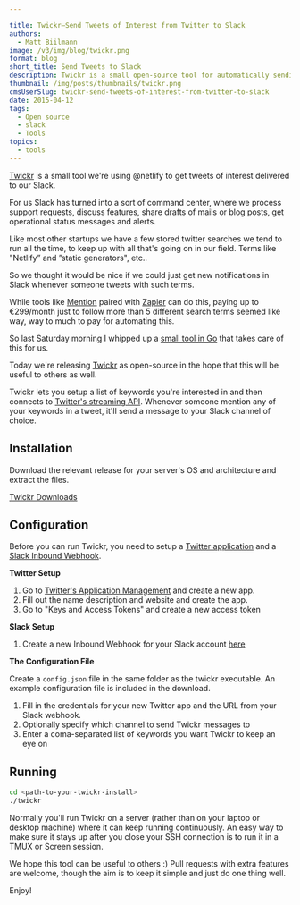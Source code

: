 ```yaml
---

title: Twickr—Send Tweets of Interest from Twitter to Slack
authors:
  - Matt Biilmann
image: /v3/img/blog/twickr.png
format: blog
short_title: Send Tweets to Slack
description: Twickr is a small open-source tool for automatically sending tweets of interest to Slack
thumbnail: /img/posts/thumbnails/twickr.png
cmsUserSlug: twickr-send-tweets-of-interest-from-twitter-to-slack
date: 2015-04-12
tags:
  - Open source
  - slack
  - Tools
topics:
  - tools
---
```


[Twickr](https://github.com/netlify/twickr) is a small tool we're using @netlify to get tweets of interest delivered to our Slack.

For us Slack has turned into a sort of command center, where we process support requests, discuss features, share drafts of mails or blog posts, get operational status messages and alerts.

Like most other startups we have a few stored twitter searches we tend to run all the time, to keep up with all that's going on in our field. Terms like "Netlify” and ”static generators", etc..

So we thought it would be nice if we could just get new notifications in Slack whenever someone tweets with such terms.

<!-- excerpt -->

While tools like [Mention](https://en.mention.com/) paired with [Zapier](https://zapier.com/) can do this, paying up to €299/month just to follow more than 5 different search terms seemed like way, way to much to pay for automating this.

So last Saturday morning I whipped up a [small tool in Go](https://github.com/netlify/twickr) that takes care of this for us.

Today we're releasing [Twickr](https://github.com/netlify/twickr) as open-source in the hope that this will be useful to others as well.

Twickr lets you setup a list of keywords you're interested in and then connects to [Twitter's streaming API](https://dev.twitter.com/streaming/overview). Whenever someone mention any of your keywords in a tweet, it'll send a message to your Slack channel of choice.

## Installation

Download the relevant release for your server's OS and architecture and extract the files.

[Twickr Downloads](https://github.com/netlify/twickr/releases)

## Configuration

Before you can run Twickr, you need to setup a [Twitter application](https://apps.twitter.com/) and a [Slack Inbound Webhook](https://netlify.slack.com/services/new/incoming-webhook).

**Twitter Setup**

1.  Go to [Twitter's Application Management](https://apps.twitter.com/) and create a new app.
2.  Fill out the name description and website and create the app.
3.  Go to "Keys and Access Tokens" and create a new access token

**Slack Setup**

1.  Create a new Inbound Webhook for your Slack account [here](https://netlify.slack.com/services/new/incoming-webhook)

**The Configuration File**

Create a `config.json` file in the same folder as the twickr executable. An example configuration file is included in the download.

1.  Fill in the credentials for your new Twitter app and the URL from your Slack webhook.
2.  Optionally specify which channel to send Twickr messages to
3.  Enter a coma-separated list of keywords you want Twickr to keep an eye on

## Running

```bash
cd <path-to-your-twickr-install>
./twickr
```

Normally you'll run Twickr on a server (rather than on your laptop or desktop machine) where it can keep running continuously. An easy way to make sure it stays up after you close your SSH connection is to run it in a TMUX or Screen session.

We hope this tool can be useful to others :) Pull requests with extra features are welcome, though the aim is to keep it simple and just do one thing well.

Enjoy!
